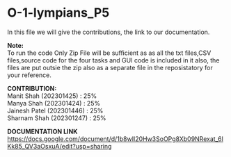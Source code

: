 # O-1-lympians_P5

In this file we will give the contributions, the link to our documentation.  

**Note:**  
To run the code Only Zip File will be sufficient as as all the txt files,CSV files,source code for the four tasks and GUI code is included in it also, the files are put outsie the zip also as a separate file in the reposistatory for your reference.

**CONTRIBUTION:**  
Manit Shah (202301425) : 25%  
Manya Shah (202301424) : 25%  
Jainesh Patel (202301446) : 25%  
Sharnam Shah (202301247) : 25%  


**DOCUMENTATION LINK**  
https://docs.google.com/document/d/1b8wIl20Hw3SoOPg8Xb09NRexat_6lKk85_QV3aOsxuA/edit?usp=sharing



